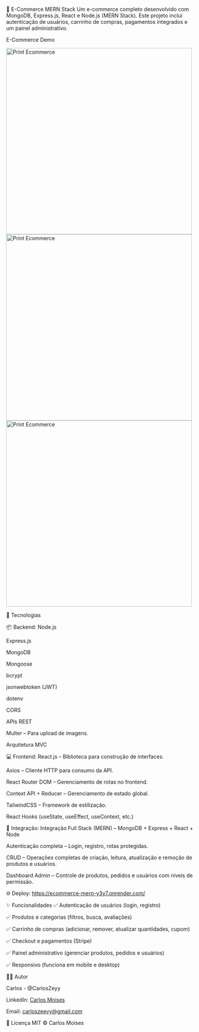 🛒 E-Commerce MERN Stack
Um e-commerce completo desenvolvido com MongoDB, Express.js, React e Node.js (MERN Stack). Este projeto inclui autenticação de usuários, carrinho de compras, pagamentos integrados e um painel administrativo.

E-Commerce Demo 

<img src="https://i.ibb.co/cKYbwSgh/Print-Ecommerce1.png" alt="Print Ecommerce" border="0" width='500px' />

<img src="https://i.ibb.co/kVkLXDNd/Print-Ecommerce12.png" alt="Print Ecommerce" border="0" width='500px' />

<img src="https://i.ibb.co/QF0KJ5Rz/Print-Ecommerce9.png" alt="Print Ecommerce" border="0" width='500px' />

🚀 Tecnologias

📦 Backend:
Node.js

Express.js

MongoDB

Mongoose

bcrypt

jsonwebtoken (JWT)

dotenv

CORS

APIs REST

Multer – Para upload de imagens.

Arquitetura MVC

💻 Frontend:
React.js – Biblioteca para construção de interfaces.

Axios – Cliente HTTP para consumo da API.

React Router DOM – Gerenciamento de rotas no frontend.

Context API + Reducer – Gerenciamento de estado global.

TailwindCSS – Framework de estilização.

React Hooks (useState, useEffect, useContext, etc.)

🔄 Integração:
Integração Full Stack (MERN) – MongoDB + Express + React + Node

Autenticação completa – Login, registro, rotas protegidas.

CRUD – Operações completas de criação, leitura, atualização e remoção de produtos e usuários.

Dashboard Admin – Controle de produtos, pedidos e usuários com níveis de permissão.

🌐 Deploy: https://ecommerce-mern-y3y7.onrender.com/

✨ Funcionalidades
✅ Autenticação de usuários (login, registro)

✅ Produtos e categorias (filtros, busca, avaliações)

✅ Carrinho de compras (adicionar, remover, atualizar quantidades, cupom)

✅ Checkout e pagamentos (Stripe)

✅ Painel administrativo (gerenciar produtos, pedidos e usuários)

✅ Responsivo (funciona em mobile e desktop)

👨‍💻 Autor

Carlos - @CarlosZeyy

LinkedIn: [Carlos Moises](https://www.linkedin.com/in/carlos-moises-211205203/)

Email: carloszeeyy@gmail.com

📄 Licença
MIT © Carlos Moises
